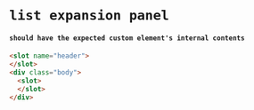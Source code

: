 # `list expansion panel`

#### `should have the expected custom element's internal contents`

```html
<slot name="header">
</slot>
<div class="body">
  <slot>
  </slot>
</div>

```

